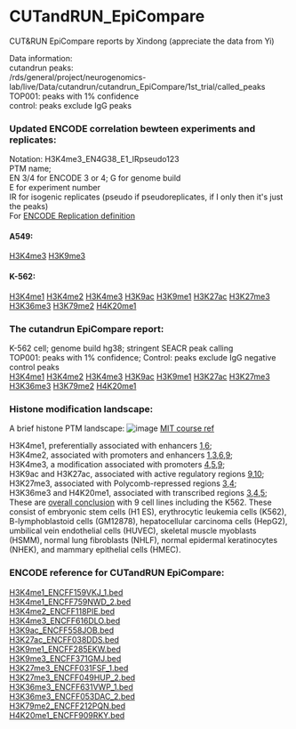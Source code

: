 # CUTandRUN_EpiCompare
CUT&amp;RUN EpiCompare reports by Xindong (appreciate the data from Yi)

Data information:<br>
cutandrun peaks:<br>
/rds/general/project/neurogenomics-lab/live/Data/cutandrun/cutandrun_EpiCompare/1st_trial/called_peaks<br>
TOP001: peaks with 1% confidence<br>
control: peaks exclude IgG peaks<br>

### Updated ENCODE correlation bewteen experiments and replicates: 
Notation: H3K4me3_EN4G38_E1_IRpseudo123 <br>
PTM name;<br>
EN 3/4 for ENCODE 3 or 4; G for genome build<br>
E for experiment number <br>
IR for isogenic replicates (pseudo if pseudoreplicates, if I only then it's just the peaks)<br>
For [ENCODE Replication definition](https://www.encodeproject.org/data-standards/terms/)

#### A549:
[H3K4me3](https://neurogenomics.github.io/CUTandRUN_EpiCompare/ENCODE_correlation/A549_H3K4me3_ExperimentSeries/EpiCompare.html)
[H3K9me3](https://neurogenomics.github.io/CUTandRUN_EpiCompare/ENCODE_correlation/A549_H3K9me3_Experimentseries/EpiCompare.html)

#### K-562:
[H3K4me1](https://neurogenomics.github.io/CUTandRUN_EpiCompare/ENCODE_correlation/K562_H3K4me1/EpiCompare.html)
[H3K4me2](https://neurogenomics.github.io/CUTandRUN_EpiCompare/ENCODE_correlation/K562_H3K4me2/EpiCompare.html)
[H3K4me3](https://neurogenomics.github.io/CUTandRUN_EpiCompare/ENCODE_correlation/K562_H3K4me3/EpiCompare.html)
[H3K9ac](https://neurogenomics.github.io/CUTandRUN_EpiCompare/ENCODE_correlation/K562_H3K9ac/EpiCompare.html)
[H3K9me1](https://neurogenomics.github.io/CUTandRUN_EpiCompare/ENCODE_correlation/K562_H3K9me1/EpiCompare.html)
[H3K27ac](https://neurogenomics.github.io/CUTandRUN_EpiCompare/ENCODE_correlation/K562_H3K27ac/EpiCompare.html)
[H3K27me3](https://neurogenomics.github.io/CUTandRUN_EpiCompare/ENCODE_correlation/K562_H3K27me3/EpiCompare.html)
[H3K36me3](https://neurogenomics.github.io/CUTandRUN_EpiCompare/ENCODE_correlation/K562_H3K36me3/EpiCompare.html)
[H3K79me2](https://neurogenomics.github.io/CUTandRUN_EpiCompare/ENCODE_correlation/K562_H3K79me2/EpiCompare.html)
[H4K20me1](https://neurogenomics.github.io/CUTandRUN_EpiCompare/ENCODE_correlation/K562_H4K20me1/EpiCompare.html)


### The cutandrun EpiCompare report:<br>
K-562 cell; genome build hg38; stringent SEACR peak calling <br>
TOP001: peaks with 1% confidence; Control: peaks exclude IgG negative control peaks<br>
[H3K4me1](https://neurogenomics.github.io/CUTandRUN_EpiCompare/cutandrun_EpiCompare_hg38/H3K4me1/EpiCompare.html)
[H3K4me2](https://neurogenomics.github.io/CUTandRUN_EpiCompare/cutandrun_EpiCompare_hg38/H3K4me2/EpiCompare.html)
[H3K4me3](https://neurogenomics.github.io/CUTandRUN_EpiCompare/cutandrun_EpiCompare_hg38/H3K4me3/EpiCompare.html)
[H3K9ac](https://neurogenomics.github.io/CUTandRUN_EpiCompare/cutandrun_EpiCompare_hg38/H3K9ac/EpiCompare.html)
[H3K9me1](https://neurogenomics.github.io/CUTandRUN_EpiCompare/cutandrun_EpiCompare_hg38/H3K9me1/EpiCompare.html)
[H3K27ac](https://neurogenomics.github.io/CUTandRUN_EpiCompare/cutandrun_EpiCompare_hg38/H3K27ac/EpiCompare.html)
[H3K27me3](https://neurogenomics.github.io/CUTandRUN_EpiCompare/cutandrun_EpiCompare_hg38/H3K27me3/EpiCompare.html)
[H3K36me3](https://neurogenomics.github.io/CUTandRUN_EpiCompare/cutandrun_EpiCompare_hg38/H3K36me3/EpiCompare.html)
[H3K79me2](https://neurogenomics.github.io/CUTandRUN_EpiCompare/cutandrun_EpiCompare_hg38/H3K79me2/EpiCompare.html)
[H4K20me1](https://neurogenomics.github.io/CUTandRUN_EpiCompare/cutandrun_EpiCompare_hg38/H4K20me1/EpiCompare.html)

### Histone modification landscape:
A brief histone PTM landscape:
![image](https://github.com/neurogenomics/CUTandRUN_EpiCompare/raw/master/Images/PTM_landscape_MIT.PNG) [MIT course ref](https://www.youtube.com/watch?v=ywJep35QnjY&list=PLypiXJdtIca6dEYlNoZJwBaz__CdsaoKJ&index=8)

H3K4me1, preferentially associated with enhancers [1](https://pubmed.ncbi.nlm.nih.gov/17571346/),[6](https://pubmed.ncbi.nlm.nih.gov/17277777/); <br>
H3K4me2, associated with promoters and enhancers [1](https://pubmed.ncbi.nlm.nih.gov/17571346/),[3](https://pubmed.ncbi.nlm.nih.gov/17512414/),[6](https://pubmed.ncbi.nlm.nih.gov/17277777/),[9](https://pubmed.ncbi.nlm.nih.gov/15680324/); <br>
H3K4me3, a modification associated with promoters [4](https://pubmed.ncbi.nlm.nih.gov/17603471/),[5](https://pubmed.ncbi.nlm.nih.gov/17632057/),[9](https://pubmed.ncbi.nlm.nih.gov/15680324/); <br>
H3K9ac and H3K27ac, associated with active regulatory regions [9](https://pubmed.ncbi.nlm.nih.gov/15680324/),[10](https://pubmed.ncbi.nlm.nih.gov/19295514/); <br>
H3K27me3, associated with Polycomb-repressed regions [3](https://pubmed.ncbi.nlm.nih.gov/17512414/),[4](https://pubmed.ncbi.nlm.nih.gov/17603471/); <br>
H3K36me3 and H4K20me1, associated with transcribed regions [3](https://pubmed.ncbi.nlm.nih.gov/17512414/),[4](https://pubmed.ncbi.nlm.nih.gov/17603471/),[5](https://pubmed.ncbi.nlm.nih.gov/17632057/); <br> 
These are [overall conclusion](https://doi.org/10.1038/nature09906) with 9 cell lines including the K562. These consist of embryonic stem cells (H1 ES), erythrocytic leukemia cells (K562), B-lymphoblastoid cells (GM12878), hepatocellular carcinoma cells (HepG2), umbilical vein endothelial cells (HUVEC), skeletal muscle myoblasts (HSMM), normal lung fibroblasts (NHLF), normal epidermal keratinocytes (NHEK), and mammary epithelial cells (HMEC).




### ENCODE reference for CUTandRUN EpiCompare:<br>
[H3K4me1_ENCFF159VKJ_1.bed](https://www.encodeproject.org/experiments/ENCSR000EWC/)<br>
[H3K4me1_ENCFF759NWD_2.bed](https://www.encodeproject.org/experiments/ENCSR000AKS/)<br>
[H3K4me2_ENCFF118PIE.bed](https://www.encodeproject.org/experiments/ENCSR000AKT/)<br>
[H3K4me3_ENCFF616DLO.bed](https://www.encodeproject.org/experiments/ENCSR668LDD/)<br>
[H3K9ac_ENCFF558JOB.bed](https://www.encodeproject.org/experiments/ENCSR000EVZ/)<br>
[H3K27ac_ENCFF038DDS.bed](https://www.encodeproject.org/files/ENCFF038DDS/)<br>
[H3K9me1_ENCFF285EKW.bed](https://www.encodeproject.org/experiments/ENCSR000AKW/)<br>
[H3K9me3_ENCFF371GMJ.bed](https://www.encodeproject.org/experiments/ENCSR000APE/)<br>
[H3K27me3_ENCFF031FSF_1.bed](https://www.encodeproject.org/experiments/ENCSR000EWB/)<br>
[H3K27me3_ENCFF049HUP_2.bed](https://www.encodeproject.org/experiments/ENCSR000AKQ/)<br>
[H3K36me3_ENCFF631VWP_1.bed](https://www.encodeproject.org/experiments/ENCSR000DWB/)<br>
[H3K36me3_ENCFF053DAC_2.bed](https://www.encodeproject.org/experiments/ENCSR000AKR/)<br>
[H3K79me2_ENCFF212PQN.bed](https://www.encodeproject.org/experiments/ENCSR000APD/)<br>
[H4K20me1_ENCFF909RKY.bed](https://www.encodeproject.org/experiments/ENCSR000AKX/)<br>





